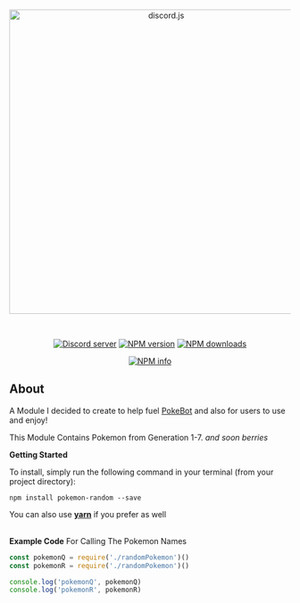 <div align="center">
  <br />
  <p>
    <a href="https://www.npmjs.com/package/pokemon-random"><img src="http://i.imgur.com/bnO3Tct.png" width="546" alt="discord.js" /></a>
  </p>
  <br />
  <p>
    <a href="https://discord.gg/3Chh8gu"><img src="https://discordapp.com/api/guilds/334745231163654145/embed.png" alt="Discord server" /></a>
    <a href="https://www.npmjs.com/package/pokemon-random"><img src="https://img.shields.io/npm/v/pokemon-random.svg?maxAge=3600" alt="NPM version" /></a>
        <a href="https://www.npmjs.com/package/pokemon"><img src="https://img.shields.io/npm/dt/pokemon.svg?maxAge=3600" alt="NPM downloads" /></a>
    
   <!-- <a href="https://www.npmjs.com/package/pokemon-random"><img src="https://img.shields.io/npm/dt/pokemon-random.svg?maxAge=3600" alt="NPM downloads" /></a> -->

  </p>
  <p>
    <a href="https://nodei.co/npm/pokemon-random/"><img src="https://nodei.co/npm/pokemon-random.png?downloads=true&stars=true" alt="NPM info" /></a>
  </p>
</div>

## About

 
A Module I decided to create to help fuel <a href="https://github.com/Wonder-Toast/pokebot">PokeBot</a> and also for users to use and enjoy!


This Module Contains Pokemon from Generation 1-7.
*and soon berries* 

**Getting Started** 

To install, simply run the following command in your terminal (from your project directory):

```
npm install pokemon-random --save
```

You can also use <a href="https://yarnpkg.com/en/">__yarn__</a> if you prefer as well
<br></br>

**Example Code** 
For Calling The Pokemon Names

```js
const pokemonQ = require('./randomPokemon')()
const pokemonR = require('./randomPokemon')()

console.log('pokemonQ', pokemonQ)
console.log('pokemonR', pokemonR)

```
